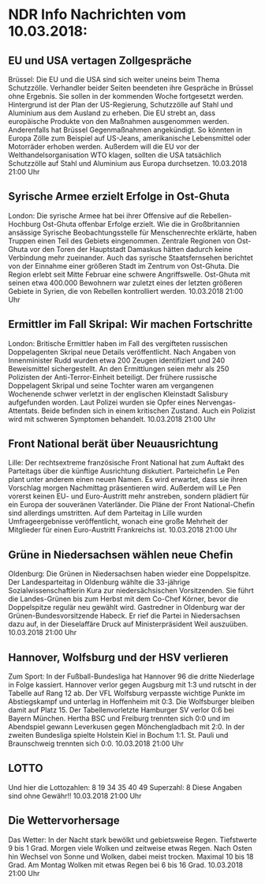 # NDR Info Nachrichten vom 10.03.2018:


## EU und USA vertagen Zollgespräche
Brüssel:	Die EU und die USA sind sich weiter uneins beim Thema Schutzzölle. Verhandler beider Seiten beendeten ihre Gespräche in Brüssel ohne Ergebnis. Sie sollen in der kommenden Woche fortgesetzt werden. Hintergrund ist der Plan der US-Regierung, Schutzzölle auf Stahl und Aluminium aus dem Ausland zu erheben. Die EU strebt an, dass europäische Produkte von den Maßnahmen ausgenommen werden. Anderenfalls hat Brüssel Gegenmaßnahmen angekündigt. So könnten in Europa Zölle zum Beispiel auf US-Jeans, amerikanische Lebensmittel oder Motorräder erhoben werden. Außerdem will die EU vor der Welthandelsorganisation WTO klagen, sollten die USA tatsächlich Schutzzölle auf Stahl und Aluminium aus Europa durchsetzen. 10.03.2018 21:00 Uhr 

## Syrische Armee erzielt Erfolge in Ost-Ghuta
London:	Die syrische Armee hat bei ihrer Offensive auf die Rebellen-Hochburg Ost-Ghuta offenbar Erfolge erzielt. Wie die in Großbritannien ansässige Syrische Beobachtungsstelle für Menschenrechte erklärte, haben Truppen einen Teil des Gebiets eingenommen. Zentrale Regionen von Ost-Ghuta vor den Toren der Hauptstadt Damaskus hätten dadurch keine Verbindung mehr zueinander. Auch das syrische Staatsfernsehen berichtet von der Einnahme einer größeren Stadt im Zentrum von Ost-Ghuta. Die Region erlebt seit Mitte Februar eine schwere Angriffswelle. Ost-Ghuta mit seinen etwa 400.000 Bewohnern war zuletzt eines der letzten größeren Gebiete in Syrien, die von Rebellen kontrolliert werden. 10.03.2018 21:00 Uhr 

## Ermittler im Fall Skripal: Wir machen Fortschritte
London:	Britische Ermittler haben im Fall des vergifteten russischen Doppelagenten Skripal neue Details veröffentlicht. Nach Angaben von Innenminister Rudd wurden etwa 200 Zeugen identifiziert und 240 Beweismittel sichergestellt. An den Ermittlungen seien mehr als 250 Polizisten der Anti-Terror-Einheit beteiligt. Der frühere russische Doppelagent Skripal und seine Tochter waren am vergangenen Wochenende schwer verletzt in der englischen Kleinstadt Salisbury aufgefunden worden. Laut Polizei wurden sie Opfer eines Nervengas-Attentats. Beide befinden sich in einem kritischen Zustand. Auch ein Polizist wird mit schweren Symptomen behandelt. 10.03.2018 21:00 Uhr 

## Front National berät über Neuausrichtung
Lille: Der rechtsextreme französische Front National hat zum Auftakt des Parteitags über die künftige Ausrichtung diskutiert. Parteichefin Le Pen plant unter anderem einen neuen Namen. Es wird erwartet, dass sie ihren Vorschlag morgen Nachmittag präsentieren wird. Außerdem will Le Pen vorerst keinen EU- und Euro-Austritt mehr anstreben, sondern plädiert für ein Europa der souveränen Vaterländer. Die Pläne der Front National-Chefin sind allerdings umstritten. Auf dem Parteitag in Lille wurden Umfrageergebnisse veröffentlicht, wonach eine große Mehrheit der Mitglieder für einen Euro-Austritt Frankreichs ist. 10.03.2018 21:00 Uhr 

## Grüne in Niedersachsen wählen neue Chefin
Oldenburg:	Die Grünen in Niedersachsen haben wieder eine Doppelspitze. Der Landesparteitag in Oldenburg wählte die 33-jährige Sozialwissenschaftlerin Kura zur niedersächsischen Vorsitzenden. Sie führt die Landes-Grünen bis zum Herbst mit dem Co-Chef Körner, bevor die Doppelspitze regulär neu gewählt wird. Gastredner in Oldenburg war der Grünen-Bundesvorsitzende Habeck. Er rief die Partei in Niedersachsen dazu auf, in der Dieselaffäre Druck auf Ministerpräsident Weil auszuüben. 10.03.2018 21:00 Uhr 

## Hannover, Wolfsburg und der HSV verlieren
Zum Sport: In der Fußball-Bundesliga hat Hannover 96 die dritte Niederlage in Folge kassiert. Hannover verlor gegen Augsburg mit 1:3 und rutscht in der Tabelle auf Rang 12 ab. Der VFL Wolfsburg verpasste wichtige Punkte im Abstiegskampf und unterlag in Hoffenheim mit 0:3. Die Wolfsburger bleiben damit auf Platz 15. Der Tabellenvorletzte Hamburger SV verlor 0:6 bei Bayern München. Hertha BSC und Freiburg trennten sich 0:0 und im Abendspiel gewann Leverkusen gegen Mönchengladbach mit 2:0. In der zweiten Bundesliga spielte Holstein Kiel in Bochum 1:1. St. Pauli und Braunschweig trennten sich 0:0. 10.03.2018 21:00 Uhr 

## LOTTO
Und hier die Lottozahlen:
8		19		34		35		40		49
Superzahl:		8 Diese Angaben sind ohne Gewähr!! 10.03.2018 21:00 Uhr 

## Die Wettervorhersage
Das Wetter: In der Nacht stark bewölkt und gebietsweise Regen. Tiefstwerte 9 bis 1 Grad. Morgen viele Wolken und zeitweise etwas Regen. Nach Osten hin Wechsel von Sonne und Wolken, dabei meist trocken. Maximal 10 bis 18 Grad. Am Montag Wolken mit etwas Regen bei 6 bis 16 Grad. 10.03.2018 21:00 Uhr 
